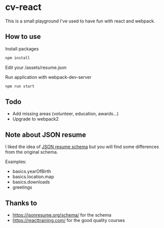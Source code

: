 # cv-react

This is a small playground I've used to have fun with react and webpack.

## How to use

Install packages

```bash
npm install
```

Edit your /assets/resume.json

Run application with webpack-dev-server

```bash
npm run start
```

## Todo

- Add missing areas (volunteer, education, awards...)
- Upgrade to webpack2

## Note about JSON resume

I liked the idea of [JSON resume schema](https://jsonresume.org/schema/) but you will find some differences from the original schema.

Examples:

- basics.yearOfBirth
- basics.location.map
- basics.downloads
- greetings


## Thanks to

- https://jsonresume.org/schema/ for the schema
- https://reacttraining.com/ for the good quality courses